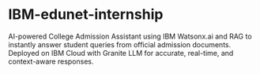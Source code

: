 # IBM-edunet-internship
AI-powered College Admission Assistant using IBM Watsonx.ai and RAG to instantly answer student queries from official admission documents. Deployed on IBM Cloud with Granite LLM for accurate, real-time, and context-aware responses.
